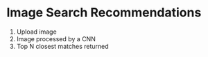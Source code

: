 # **Image Search Recommendations**
1. Upload image
2. Image processed by a CNN
3. Top N closest matches returned
